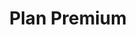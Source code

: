 ---
title: "Plan Premium"
description: "Servicio contable integral con declaraciones mensuales, anuales, soporte prioritario y más beneficios para empresas en crecimiento."
monthlyPrice: 6800
yearlyPrice: 73440
savings: "10% de descuento"
currency: "MXN"
priceNote: "IVA incluido"
badge: "MÁS POPULAR"
featured: true
recommendedFor: "Empresas en crecimiento con hasta 100 facturas mensuales"
heroImage: "/images/services/plan-premium.jpg"
ctaText: "Contratar Plan Premium"
ctaUrl: "/contacto?plan=premium"
secondaryCtaText: "Agendar Consulta Gratuita"
secondaryCtaUrl: "/consulta-gratuita"
includedFeatures:
  - icon: "📊"
    text: "Contabilidad Electrónica"
    included: true
  - icon: "🧾"
    text: "Declaraciones Mensuales"
    included: true
  - icon: "📅"
    text: "Declaraciones Anuales"
    included: true
  - icon: "📱"
    text: "Soporte Prioritario"
    included: true
  - icon: "📈"
    text: "Reportes Financieros Mensuales"
    included: true
  - icon: "💼"
    text: "Asesoría Fiscal Personalizada"
    included: true
categories:
  - title: "Servicios Contables"
    features:
      - text: "Contabilidad Electrónica"
        included: true
      - text: "Registro de Ingresos y Egresos"
        included: true
      - text: "Conciliaciones Bancarias"
        included: true
      - text: "Procesamiento hasta 100 facturas/mes"
        included: true
        tooltip: "Por cada 50 facturas adicionales se genera un cargo extra de $800 MXN"
      - text: "Control de Activos Fijos"
        included: true
  - title: "Cumplimiento Fiscal"
    features:
      - text: "Declaraciones Mensuales (IVA, ISR, IEPS)"
        included: true
      - text: "Declaración Anual"
        included: true
      - text: "DIOT"
        included: true
      - text: "Visor de Nómina"
        included: true
      - text: "Presentación de Avisos al SAT"
        included: true
  - title: "Soporte y Asesoría"
    features:
      - text: "Soporte por WhatsApp (horario extendido)"
        included: true
      - text: "Respuesta en máximo 4 horas"
        included: true
      - text: "Reuniones mensuales de revisión"
        included: true
      - text: "Asesoría Fiscal Personalizada (4 horas/mes)"
        included: true
      - text: "Revisión de Cumplimiento Fiscal"
        included: true
  - title: "Reportes y Análisis"
    features:
      - text: "Reportes Financieros Mensuales"
        included: true
      - text: "Análisis de Flujo de Efectivo"
        included: true
      - text: "Proyecciones Fiscales"
        included: true
      - text: "Dashboard Financiero en Línea"
        included: true
      - text: "Alertas de Vencimientos Fiscales"
        included: true
testimonials:
  - quote: "El Plan Premium ha sido justo lo que mi empresa necesitaba. Las reuniones mensuales y la asesoría personalizada nos han ayudado a tomar mejores decisiones fiscales."
    author: "Laura Martínez"
    position: "Directora"
    company: "Diseños Creativos S.A. de C.V."
    avatar: "/images/testimonials/laura.jpg"
  - quote: "El soporte prioritario realmente marca la diferencia. Siempre recibo respuestas rápidas y soluciones efectivas a mis dudas."
    author: "Carlos Jiménez"
    position: "Gerente General"
    company: "Soluciones Tecnológicas MX"
    avatar: "/images/testimonials/carlos.jpg"
faqs:
  - question: "¿Qué sucede si excedo las 100 facturas mensuales?"
    answer: "Por cada 50 facturas adicionales se genera un cargo extra de $800 MXN. Te notificaremos cuando estés cerca de alcanzar el límite para que puedas tomar una decisión informada."
  - question: "¿Las 4 horas de asesoría fiscal son acumulables?"
    answer: "Las horas de asesoría fiscal no son acumulables de mes a mes, pero puedes distribuirlas como mejor te convenga dentro del mes en curso. Puedes utilizar estas horas para consultas específicas, planificación fiscal o revisión de situaciones particulares de tu empresa."
  - question: "¿Cómo funcionan las reuniones mensuales de revisión?"
    answer: "Las reuniones mensuales se programan al inicio de cada mes y tienen una duración de aproximadamente 1 hora. En estas reuniones revisamos los resultados financieros del mes anterior, analizamos tendencias, discutimos estrategias fiscales y resolvemos cualquier duda que puedas tener."
  - question: "¿Puedo cambiar de plan si mi empresa crece?"
    answer: "Sí, puedes actualizar a un plan superior en cualquier momento. Haremos un ajuste proporcional considerando lo que ya has pagado en tu plan actual y lo que corresponde al nuevo plan. El proceso es sencillo y te acompañamos en toda la transición."
process:
  - title: "Contratación"
    description: "Completa el formulario de contratación y realiza el pago inicial. Te asignaremos un contador dedicado para tu empresa."
    icon: "📝"
  - title: "Onboarding"
    description: "Reunión inicial para recopilar toda la información necesaria de tu empresa y configurar los accesos a tus plataformas."
    icon: "🚀"
  - title: "Implementación"
    description: "Configuramos los sistemas, revisamos tu situación fiscal actual y establecemos el plan de trabajo."
    icon: "⚙️"
  - title: "Operación Mensual"
    description: "Procesamiento de facturas, contabilidad electrónica, declaraciones mensuales y reunión de revisión."
    icon: "🔄"
stats:
  - value: "+500"
    label: "Empresas Atendidas"
    description: "Más de 500 empresas confían en nuestros servicios contables"
  - value: "98%"
    label: "Satisfacción"
    description: "El 98% de nuestros clientes recomiendan nuestros servicios"
  - value: "0"
    label: "Multas Fiscales"
    description: "Garantizamos cero multas por errores en nuestro servicio"
---